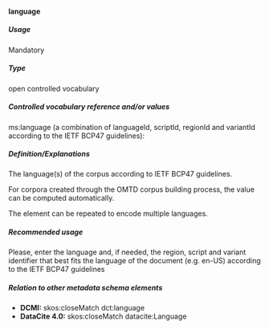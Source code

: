 #### language
##### Usage
Mandatory
##### Type
open controlled vocabulary
##### Controlled vocabulary reference and/or values
ms:language (a combination of languageId, scriptId, regionId and variantId according to the IETF BCP47 guidelines): 
##### Definition/Explanations
The language(s) of the corpus according to IETF BCP47 guidelines.

For corpora created through the OMTD corpus building process, the value can be computed automatically.

The element can be repeated to encode multiple languages.
##### Recommended usage
Please, enter the language and, if needed, the region, script and variant identifier that best fits the language of the document (e.g. en-US) according to the IETF BCP47 guidelines
##### Relation to other metadata schema elements
* **DCMI:** skos:closeMatch dct:language
* **DataCite 4.0:** skos:closeMatch datacite:Language
